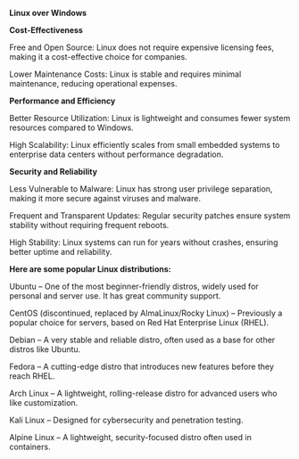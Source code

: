 **Linux over Windows**

**Cost-Effectiveness**

Free and Open Source: Linux does not require expensive licensing fees, making it a cost-effective choice for companies.

Lower Maintenance Costs: Linux is stable and requires minimal maintenance, reducing operational expenses.

**Performance and Efficiency**

Better Resource Utilization: Linux is lightweight and consumes fewer system resources compared to Windows.

High Scalability: Linux efficiently scales from small embedded systems to enterprise data centers without performance degradation.

**Security and Reliability**

Less Vulnerable to Malware: Linux has strong user privilege separation, making it more secure against viruses and malware.

Frequent and Transparent Updates: Regular security patches ensure system stability without requiring frequent reboots.

High Stability: Linux systems can run for years without crashes, ensuring better uptime and reliability.

**Here are some popular Linux distributions:**

Ubuntu – One of the most beginner-friendly distros, widely used for personal and server use. It has great community support.

CentOS (discontinued, replaced by AlmaLinux/Rocky Linux) – Previously a popular choice for servers, based on Red Hat Enterprise Linux (RHEL).

Debian – A very stable and reliable distro, often used as a base for other distros like Ubuntu.

Fedora – A cutting-edge distro that introduces new features before they reach RHEL.

Arch Linux – A lightweight, rolling-release distro for advanced users who like customization.

Kali Linux – Designed for cybersecurity and penetration testing.

Alpine Linux – A lightweight, security-focused distro often used in containers.
